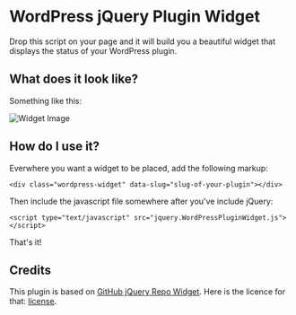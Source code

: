 # WordPress jQuery Plugin Widget

Drop this script on your page and it will build you a beautiful widget
that displays the status of your WordPress plugin.

## What does it look like?

Something like this:

![Widget Image](https://raw.github.com/bonny/jQuery-WordPress-Plugin-Widget/master/screenshot.png)

## How do I use it?

Everwhere you want a widget to be placed, add the following markup:

	<div class="wordpress-widget" data-slug="slug-of-your-plugin"></div>

Then include the javascript file somewhere after you've include jQuery:

	<script type="text/javascript" src="jquery.WordPressPluginWidget.js"></script>

That's it!

## Credits

This plugin is based on [GitHub jQuery Repo Widget](https://github.com/JoelSutherland/GitHub-jQuery-Repo-Widget). Here is the licence for that: [license](https://github.com/bonny/jQuery-WordPress-Plugin-Widget/blob/master/LICENSE-GitHub-jQuery-Repo-Widget).
